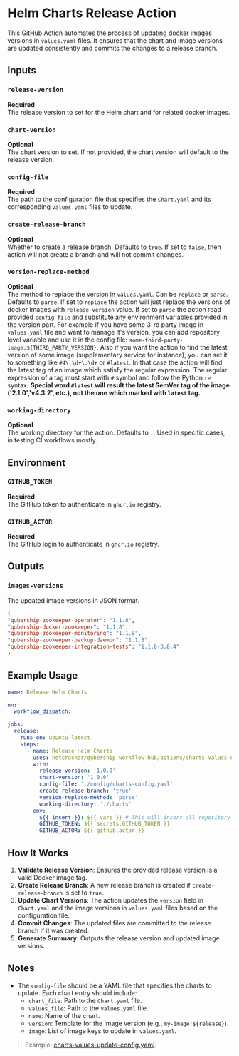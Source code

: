 # Helm Charts Release Action

This GitHub Action automates the process of updating docker images versions in `values.yaml` files. It ensures that the chart and image versions are updated consistently and commits the changes to a release branch.

## Inputs

### `release-version`

**Required**  
The release version to set for the Helm chart and for related docker images.

### `chart-version`

**Optional**  
The chart version to set. If not provided, the chart version will default to the release version.

### `config-file`

**Required**  
The path to the configuration file that specifies the `Chart.yaml` and its corresponding `values.yaml` files to update.

### `create-release-branch`

**Optional**  
Whether to create a release branch. Defaults to `true`. If set to `false`, then action will not create a branch and will not commit changes.

### `version-replace-method`

**Optional**  
The method to replace the version in `values.yaml`.
Can be `replace` or `parse`. Defaults to `parse`.
If set to `replace` the action will just replace the versions of docker images with `release-version` value.
If set to `parse` the action read provided `config-file` and substitute any environment variables provided in the version part.
For example if you have some 3-rd party image in `values.yaml` file and want to manage it's version, you can add repository level variable and use it in the config file: `some-third-party-image:${THIRD_PARTY_VERSION}`.
Also if you want the action to find the latest version of some image (supplementary service for instance), you can set it to something like `#4\.\d+\.\d+` or `#latest`.
In that case the action will find the latest tag of an image which satisfy the regular expression. The regular expression of a tag must start with `#` symbol and follow the Python `re` syntax.
**Special word `#latest` will result the latest SemVer tag of the image ('2.1.0','v4.3.2', etc.), not the one which marked with `latest` tag.**

### `working-directory`

**Optional**  
The working directory for the action. Defaults to `.`. Used in specific cases, in testing CI workflows mostly.

## Environment

### `GITHUB_TOKEN`

**Required**  
The GitHub token to authenticate in `ghcr.io` registry.

### `GITHUB_ACTOR`

**Required**  
The GitHub login to authenticate in `ghcr.io` registry.

## Outputs

### `images-versions`

The updated image versions in JSON format.

```json
{
"qubership-zookeeper-operator": "1.1.8",
"qubership-docker-zookeeper": "1.1.8",
"qubership-zookeeper-monitoring": "1.1.8",
"qubership-zookeeper-backup-daemon": "1.1.8",
"qubership-zookeeper-integration-tests": "1.1.8-3.8.4"
}
```

## Example Usage

```yaml
name: Release Helm Charts

on:
  workflow_dispatch:

jobs:
  release:
    runs-on: ubuntu-latest
    steps:
      - name: Release Helm Charts
        uses: netcracker/qubership-workflow-hub/actions/charts-values-update-action@main
        with:
          release-version: '1.0.0'
          chart-version: '1.0.0'
          config-file: './config/charts-config.yaml'
          create-release-branch: 'true'
          version-replace-method: 'parse'
          working-directory: './charts'
        env:
          ${{ insert }}: ${{ vars }} # This will insert all repository variables into env context
          GITHUB_TOKEN: ${{ secrets.GITHUB_TOKEN }}
          GITHUB_ACTOR: ${{ github.actor }}
```

## How It Works

1. **Validate Release Version**: Ensures the provided release version is a valid Docker image tag.
2. **Create Release Branch**: A new release branch is created if `create-release-branch` is set to `true`.
3. **Update Chart Versions**: The action updates the `version` field in `Chart.yaml` and the image versions in `values.yaml` files based on the configuration file.
4. **Commit Changes**: The updated files are committed to the release branch if it was created.
5. **Generate Summary**: Outputs the release version and updated image versions.

## Notes

- The `config-file` should be a YAML file that specifies the charts to update. Each chart entry should include:
  - `chart_file`: Path to the `Chart.yaml` file.
  - `values_file`: Path to the `values.yaml` file.
  - `name`: Name of the chart.
  - `version`: Template for the image version (e.g., `my-image:${release}`).
  - `image`: List of image keys to update in `values.yaml`.

> Example: [charts-values-update-config.yaml](./charts-values-update-config.yaml).

